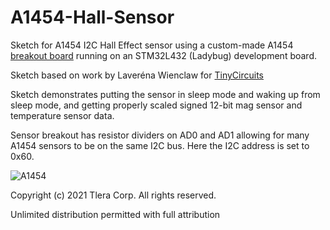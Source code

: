 # A1454-Hall-Sensor

Sketch for A1454 I2C Hall Effect sensor using a custom-made A1454 [breakout board](https://oshpark.com/shared_projects/NNIjeOuZ)
running on an STM32L432 (Ladybug) development board.
 
Sketch based on work by Laveréna Wienclaw for [TinyCircuits](https://github.com/TinyCircuits/TinyCircuits-A1454-library)
  
Sketch demonstrates putting the sensor in sleep mode and waking up from sleep mode, and
getting properly scaled signed 12-bit mag sensor and temperature sensor data.
  
Sensor breakout has resistor dividers on AD0 and AD1 allowing for many A1454 sensors
to be on the same I2C bus. Here the I2C address is set to 0x60.

![A1454](https://user-images.githubusercontent.com/6698410/120878195-a0845180-c56f-11eb-912b-9dd29f5823a6.jpg)
  
Copyright (c) 2021 Tlera Corp.  All rights reserved.
  
Unlimited distribution permitted with full attribution
